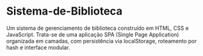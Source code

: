 # Sistema-de-Biblioteca
Um sistema de gerenciamento de biblioteca construído em HTML, CSS e JavaScript. Trata-se de uma aplicação SPA (Single Page Application) organizada em camadas, com persistência via localStorage, roteamento por hash  e interface modular.
